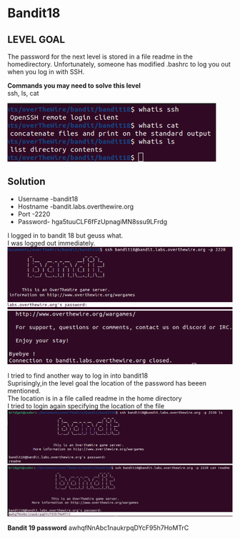 # Bandit18

## LEVEL GOAL

The password for the next level is stored in a file readme in the homedirectory. Unfortunately, someone has modified .bashrc to log you out when you log in with SSH.

**Commands you may need to solve this level**\
ssh, ls, cat

![commands](image.png)

## Solution

* Username -bandit18
* Hostname -bandit.labs.overthewire.org
* Port -2220
* Password- hga5tuuCLF6fFzUpnagiMN8ssu9LFrdg

I logged in to bandit 18 but geuss what.\
I was logged out immediately.
![login_bandit18](image-1.png)
![afterlogin](image-2.png)

I tried to find another way to log in into bandit18\
Suprisingly,in the level goal the location of the password has beeen mentioned.\
The location is in a file called readme in the home directory\
I tried to login again specifying the location of the file\
![ls](image-3.png)
![cat](image-4.png)

**Bandit 19 password**
awhqfNnAbc1naukrpqDYcF95h7HoMTrC

